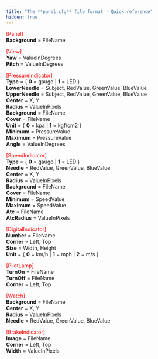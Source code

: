 ```yaml
---
title: "The **panel.cfg** file format - Quick reference"
hidden: true
---
```


<font color="red">[Panel]</font>  
**Background** = FileName

<font color="red">[View]</font>  
**Yaw** = ValueInDegrees  
**Pitch** = ValueInDegrees

<font color="red">[PressureIndicator]</font>  
**Type** = { **0** = gauge | **1** = LED }  
**LowerNeedle** = Subject, RedValue, GreenValue, BlueValue  
**UpperNeedle** = Subject, RedValue, GreenValue, BlueValue  
**Center** = X, Y  
**Radius** = ValueInPixels  
**Background** = FileName  
**Cover** = FileName  
**Unit** = { **0** = kpa | **1** = kgf/cm2 }  
**Minimum** = PressureValue  
**Maximum** = PressureValue  
**Angle** = ValueInDegrees

<font color="red">[SpeedIndicator]</font>  
**Type** = { **0** = gauge | **1** = LED }  
**Needle** = RedValue, GreenValue, BlueValue  
**Center** = X, Y  
**Radius** = ValueInPixels  
**Background** = FileName  
**Cover** = FileName  
**Minimum** = SpeedValue  
**Maximum** = SpeedValue  
**Atc** = FileName  
**AtcRadius** = ValueInPixels

<font color="red">[DigitalIndicator]</font>  
**Number** = FileName  
**Corner** = Left, Top  
**Size** = Width, Height  
**Unit** = { **0** = km/h | **1** = mph | **2** = m/s }

<font color="red">[PilotLamp]</font>  
**TurnOn** = FileName  
**TurnOff** = FileName  
**Corner** = Left, Top

<font color="red">[Watch]</font>  
**Background** = FileName  
**Center** = X, Y  
**Radius** = ValueInPixels  
**Needle** = RedValue, GreenValue, BlueValue

<font color="red">[BrakeIndicator]</font>  
**Image** = FileName  
**Corner** = Left, Top  
**Width** = ValueInPixels